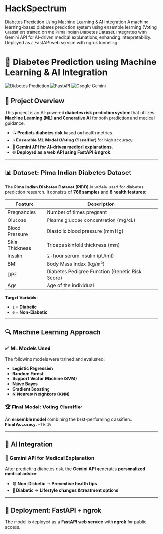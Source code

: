 # HackSpectrum
Diabetes Prediction Using Machine Learning &amp; AI Integration A machine learning-based diabetes prediction system using ensemble learning (Voting Classifier) trained on the Pima Indian Diabetes Dataset. Integrated with Gemini API for AI-driven medical explanations, enhancing interpretability. Deployed as a FastAPI web service with ngrok tunneling.
# 🏥 Diabetes Prediction using Machine Learning & AI Integration

![Diabetes Prediction](https://img.shields.io/badge/Machine%20Learning-Python-blue) 
![FastAPI](https://img.shields.io/badge/API-FastAPI-green)
![Google Gemini](https://img.shields.io/badge/AI-Gemini-orange)

## 📖 **Project Overview**
This project is an AI-powered **diabetes risk prediction system** that utilizes **Machine Learning (ML) and Generative AI** for both prediction and medical guidance. 

- 🔍 **Predicts diabetes risk** based on health metrics.
- ⚡ **Ensemble ML Model (Voting Classifier)** for high accuracy.
- 🤖 **Gemini API for AI-driven medical explanations**.
- 🌐 **Deployed as a web API using FastAPI & ngrok**.

---

## 📊 **Dataset: Pima Indian Diabetes Dataset**
The **Pima Indian Diabetes Dataset (PIDD)** is widely used for diabetes prediction research. It consists of **768 samples** and **8 health features**:

| Feature | Description |
|---------|------------|
| Pregnancies | Number of times pregnant |
| Glucose | Plasma glucose concentration (mg/dL) |
| Blood Pressure | Diastolic blood pressure (mm Hg) |
| Skin Thickness | Triceps skinfold thickness (mm) |
| Insulin | 2-hour serum insulin (μU/ml) |
| BMI | Body Mass Index (kg/m²) |
| DPF | Diabetes Pedigree Function (Genetic Risk Score) |
| Age | Age of the individual |

**Target Variable**:  
- `1` = **Diabetic**
- `0` = **Non-Diabetic**

---

## 🔍 **Machine Learning Approach**
### ✅ **ML Models Used**
The following models were trained and evaluated:
- **Logistic Regression**
- **Random Forest**
- **Support Vector Machine (SVM)**
- **Naïve Bayes**
- **Gradient Boosting**
- **K-Nearest Neighbors (KNN)**

### 🏆 **Final Model: Voting Classifier**
An **ensemble model** combining the best-performing classifiers.  
**Final Accuracy**: `~79.3%`

---

## 🧠 **AI Integration**
### 🤖 **Gemini API for Medical Explanation**
After predicting diabetes risk, the **Gemini API** generates **personalized medical advice**:
- 🟢 **Non-Diabetic** → **Preventive health tips**
- 🔴 **Diabetic** → **Lifestyle changes & treatment options**
---

## 🚀 **Deployment: FastAPI + ngrok**
The model is deployed as a **FastAPI web service** with **ngrok** for public access.

